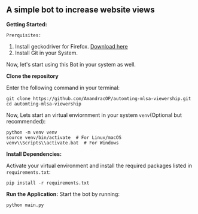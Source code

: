 ## A simple bot to increase website views
**Getting Started:**

`Prerquisites:`

1. Install geckodriver for Firefox. [Download here](https://github.com/mozilla/geckodriver/releases)
2. Install Git in your System.

Now, let's start using this Bot in your system as well.

**Clone the repository**

Enter the following command in your terminal:
```
git clone https://github.com/AmandracOP/automting-mlsa-viewership.git
cd automting-mlsa-viewership
```
 
 Now, Lets start an virtual enviornment in your system `venv`(Optional but recommended):
```
python -m venv venv
source venv/bin/activate  # For Linux/macOS
venv\\Scripts\\activate.bat  # For Windows
```
 **Install Dependencies:**
  
  Activate your virtual environment and install the required packages listed in `requirements.txt`:

```
pip install -r requirements.txt
```

 **Run the Application:**
 Start the bot by running:

```
python main.py
```
